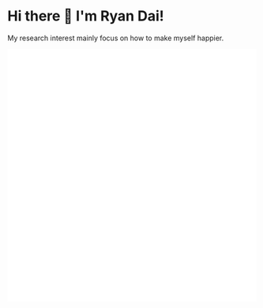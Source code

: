 #                                                   Hi there 👋 I'm Ryan Dai!

My research interest mainly focus on how to make myself happier.

    
![Metrics](https://github.com/johncruyff14/johncruyff14/blob/main/github-metrics.svg)



